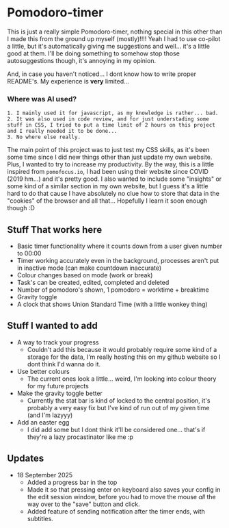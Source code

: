 # Pomodoro-timer
This is just a really simple Pomodoro-timer, nothing special in this other than I made this from the ground up myself (mostly)!!!!
Yeah I had to use co-pilot a little, but it's automatically giving me suggestions and well... it's a little good at them. I'll be doing something to somehow stop those autosuggestions though, it's annoying in my opinion.

And, in case you haven't noticed... I dont know how to write proper README's. My experience is **very** limited...

### Where was AI used?
    1. I mainly used it for javascript, as my knowledge is rather... bad.
    2. It was also used in code review, and for just understading some stuff in CSS, I tried to put a time limit of 2 hours on this project and I really needed it to be done...
    3. No where else really.

The main point of this project was to just test my CSS skills, as it's been some time since I did new things other than just update my own website. Plus, I wanted to try to increase my productivity.
By the way, this is a little inspired from ```pomofocus.io```, I had been using their website since COVID (2019 hm...) and it's pretty good. I also wanted to include some "insights" or some kind of a similar section in my own website, but I guess it's a little hard to do that cause I have absolutely no clue how to store that data in the "cookies" of the browser and all that... Hopefully I learn it soon enough though :D

## Stuff That works here
- Basic timer functionality where it counts down from a user given number to 00:00
- Timer working accurately even in the background, processes aren't put in inactive mode (can make countdown inaccurate)
- Colour changes based on mode (work or break)
- Task's can be created, edited, completed and deleted
- Number of pomodoro's shown, 1 pomodoro = worktime + breaktime
- Gravity toggle
- A clock that shows Union Standard Time (with a little wonkey thing)

## Stuff I wanted to add
- A way to track your progress
    - Couldn't add this because it would probably require some kind of a storage for the data, I'm really hosting this on my github website so I dont think I'd wanna do it.
- Use better colours
    - The current ones look a little... weird, I'm looking into colour theory for my future projects
- Make the gravity toggle better
    - Currently the stat bar is kind of locked to the central position, it's probably a very easy fix but I've kind of run out of my given time (and I'm lazyyy)
- Add an easter egg
    - I did add some but I dont think it'll be considered one... that's if they're a lazy procastinator like me :p

## Updates
- 18 September 2025
    - Added a progress bar in the top
    - Made it so that pressing enter on keyboard also saves your config in the edit session window, before you had to move the mouse *all* the way over to the "save" button and click.
    - Added feature of sending notification after the timer ends, with subtitles.